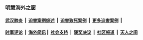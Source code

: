 
### 明慧海外之窗

####  [武汉肺炎](indexes/365.md?t=02210900) &nbsp;|&nbsp;  [迫害案例综述](indexes/328.md?t=02210900) &nbsp;|&nbsp; [迫害致死案例](indexes/277.md?t=02210900)  &nbsp;|&nbsp; [更多迫害案例](indexes/81.md?t=02210900)  &nbsp;|&nbsp; 
####  [时事评论](indexes/19.md?t=02210900) &nbsp;|&nbsp; [海外简讯](indexes/245.md?t=02210900)&nbsp;|&nbsp;  [社会支持](indexes/140.md?t=02210900) &nbsp;|&nbsp; [褒奖决议](indexes/282.md?t=02210900) &nbsp;|&nbsp; [社区报道](indexes/91.md?t=02210900)  &nbsp;|&nbsp; [天人之间](indexes/78.md?t=02210900) 

